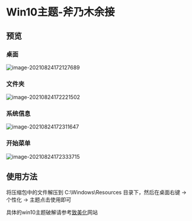 # Win10主题-斧乃木余接

## 预览

### 桌面

![image-20210824172127689](https://github.com/xjhqre/windows10_theme/blob/main/pictures/1.png)

### 文件夹

![image-20210824172221502](https://github.com/xjhqre/windows10_theme/blob/main/pictures/2.png)

### 系统信息

![image-20210824172311647](https://github.com/xjhqre/windows10_theme/blob/main/pictures/3.png)

### 开始菜单

![image-20210824172333715](https://github.com/xjhqre/windows10_theme/blob/main/pictures/4.png)



## 使用方法

将压缩包中的文件解压到 C:\Windows\Resources 目录下，然后在桌面右键 -> 个性化 -> 主题点击使用即可

具体的win10主题破解请参考[致美化](https://zhutix.com/)网站

